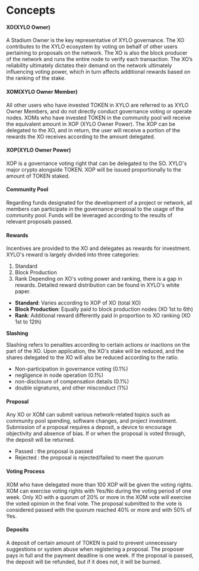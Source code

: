 # Concepts

#### XO(XYLO Owner)&#x20;

A Stadium Owner is the key representative of XYLO governance. The XO contributes to the XYLO ecosystem by voting on behalf of other users pertaining to proposals on the network. The XO is also the block producer of the network and runs the entire node to verify each transaction. The XO’s reliability ultimately dictates their demand on the network ultimately influencing voting power, which in turn affects additional rewards based on the ranking of the stake.

#### XOM(XYLO Owner Member)&#x20;

All other users who have invested TOKEN in XYLO are referred to as XYLO Owner Members, and do not directly conduct governance voting or operate nodes. XOMs who have invested TOKEN in the community pool will receive the equivalent amount in XOP (XYLO Owner Power). The XOP can be delegated to the XO, and in return, the user will receive a portion of the rewards the XO receives according to the amount delegated.

#### XOP(XYLO Owner Power)&#x20;

XOP is a governance voting right that can be delegated to the SO. XYLO's major crypto alongside TOKEN. XOP will be issued proportionally to the amount of TOKEN staked.

#### Community Pool&#x20;

Regarding funds designated for the development of a project or network, all members can participate in the governance proposal to the usage of the community pool. Funds will be leveraged according to the results of relevant proposals passed.

#### Rewards&#x20;

Incentives are provided to the XO and delegates as rewards for investment. XYLO's reward is largely divided into three categories:

1. Standard
2. Block Production
3. Rank Depending on XO's voting power and ranking, there is a gap in rewards. Detailed reward distribution can be found in XYLO's white paper.

* **Standard**: Varies according to XOP of XO (total XO)
* **Block Production**: Equally paid to block production nodes (XO 1st to 6th)
* **Rank**: Additional reward differently paid in proportion to XO ranking (XO 1st to 12th)

**Slashing**&#x20;

Slashing refers to penalties according to certain actions or inactions on the part of the XO. Upon application, the XO's stake will be reduced, and the shares delegated to the XO will also be reduced according to the ratio.

* Non-participation in governance voting (0.1%)
* negligence in node operation (0.1%)
* non-disclosure of compensation details (0.1%)
* double signatures, and other misconduct (1%)

#### Proposal&#x20;

Any XO or XOM can submit various network-related topics such as community pool spending, software changes, and project investment. Submission of a proposal requires a deposit, a device to encourage objectivity and absence of bias. If or when the proposal is voted through, the deposit will be returned.

* Passed : the proposal is passed
* Rejected : the proposal is rejected/failed to meet the quorum

#### Voting Process&#x20;

XOM who have delegated more than 100 XOP will be given the voting rights. XOM can exercise voting rights with Yes/No during the voting period of one week. Only XO with a quorum of 20% or more in the XOM vote will exercise the voted opinion in the final vote. The proposal submitted to the vote is considered passed with the quorum reached 40% or more and with 50% of Yes.

#### Deposits&#x20;

A deposit of certain amount of TOKEN is paid to prevent unnecessary suggestions or system abuse when registering a proposal. The proposer pays in full and the payment deadline is one week. If the proposal is passed, the deposit will be refunded, but if it does not, it will be burned.
